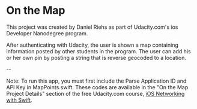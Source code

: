 # On the Map

This project was created by Daniel Riehs as part of Udacity.com's ios Developer Nanodegree program.

After authenticating with Udacity, the user is shown a map containing information posted by other students in the program. The user can add his or her own pin by posting a string that is reverse geocoded to a location.

--

Note: To run this app, you must first include the Parse Application ID and API Key in MapPoints.swift. These codes are available in the "On the Map Project Details" section of the free Udacity.com course, [iOS Networking with Swift](https://www.udacity.com/course/ud421).